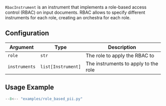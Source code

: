`RbacInstrument` is an instrument that implements a role-based access control (RBAC) on input documents. RBAC allows to specify different instruments for each role, creating an orchestra for each role.

## Configuration

| Argument      | Type               | Description |
| ------------- | ------------------ | ----------- |
| `role`        | `str`              | The role to apply the RBAC to |
| `instruments` | `list[Instrument]` | The instruments to apply to the role |

## Usage Example
```py title="examples/role_based_pii.py"
--8<-- "examples/role_based_pii.py"
```
